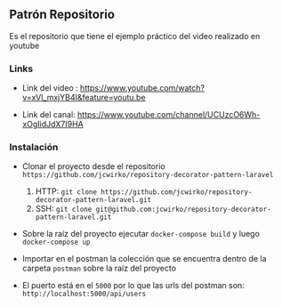 ## Patrón Repositorio
Es el repositorio que tiene el ejemplo práctico del video realizado en youtube

### Links 

* Link del video : https://www.youtube.com/watch?v=xVl_mxjYB4I&feature=youtu.be

* Link del canal: https://www.youtube.com/channel/UCUzcO6Wh-xOgIidJdX7I9HA

### Instalación

* Clonar el proyecto desde el repositorio `https://github.com/jcwirko/repository-decorator-pattern-laravel`
    1. HTTP: `git clone https://github.com/jcwirko/repository-decorator-pattern-laravel.git`
    2. SSH:  `git clone git@github.com:jcwirko/repository-decorator-pattern-laravel.git`
* Sobre la raíz del proyecto ejecutar `docker-compose build` y luego `docker-compose up`
* Importar en el postman la colección que se encuentra dentro de la carpeta `postman` sobre la raíz del proyecto

* El puerto está en el `5000` por lo que las urls del postman son: `http://localhost:5000/api/users`




